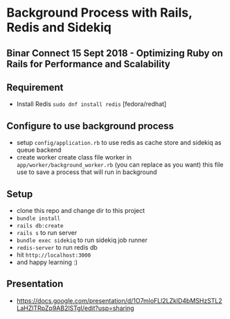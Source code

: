 # Background Process with Rails, Redis and Sidekiq
## Binar Connect 15 Sept 2018 - Optimizing Ruby on Rails for Performance and Scalability
  
## Requirement
- Install Redis
`sudo dnf install redis` [fedora/redhat]

## Configure to use background process
- setup `config/application.rb`
to use redis as cache store and sidekiq as queue backend
- create worker
create class file worker in `app/worker/background_worker.rb` (you can replace as you want)
this file use to save a process that will run in background
  
## Setup
- clone this repo and change dir to this project
- `bundle install`
- `rails db:create`
- `rails s` to run server
- `bundle exec sidekiq` to run sidekiq job runner
- `redis-server` to run redis db
- hit `http://localhost:3000` 
- and happy learning :)
  
## Presentation
- https://docs.google.com/presentation/d/1O7mloFLl2LZklD4bMSHzSTL2LaHZlTRpZp9AB2lSTgI/edit?usp=sharing
